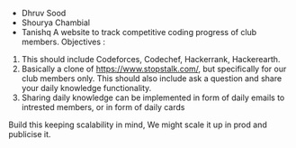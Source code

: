 - Dhruv Sood
- Shourya Chambial
- Tanishq
A website to track competitive coding progress of club members.
Objectives :

1) This should include Codeforces,  Codechef, Hackerrank, Hackerearth.
2) Basically a clone of https://www.stopstalk.com/, but specifically for our club members only. This should also include ask a question and share your daily knowledge functionality.
3) Sharing daily knowledge can be implemented in form of daily emails to intrested members, or in form of daily cards

Build this keeping scalability in mind, We might scale it up in prod and publicise it.

